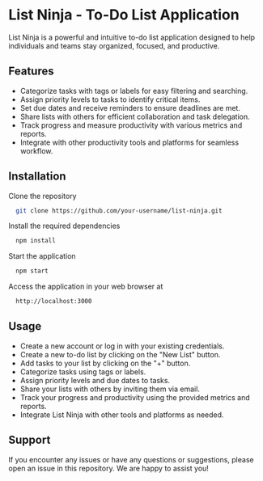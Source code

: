 
# List Ninja - To-Do List Application

List Ninja is a powerful and intuitive to-do list application designed to help individuals and teams stay organized, focused, and productive. 

## Features

- Categorize tasks with tags or labels for easy filtering and searching.
- Assign priority levels to tasks to identify critical items.
- Set due dates and receive reminders to ensure deadlines are met.
- Share lists with others for efficient collaboration and task delegation.
- Track progress and measure productivity with various metrics and reports.
- Integrate with other productivity tools and platforms for seamless workflow.


## Installation

Clone the repository

```bash
  git clone https://github.com/your-username/list-ninja.git
```
Install the required dependencies
```bash
  npm install
```
Start the application
```bash
  npm start
```
Access the application in your web browser at 
```bash
  http://localhost:3000
```
    
## Usage

- Create a new account or log in with your existing credentials.
- Create a new to-do list by clicking on the "New List" button.
- Add tasks to your list by clicking on the "+" button.
- Categorize tasks using tags or labels.
- Assign priority levels and due dates to tasks.
- Share your lists with others by inviting them via email.
- Track your progress and productivity using the provided metrics and reports.
- Integrate List Ninja with other tools and platforms as needed.


## Support

If you encounter any issues or have any questions or suggestions, please open an issue in this repository. We are happy to assist you!




